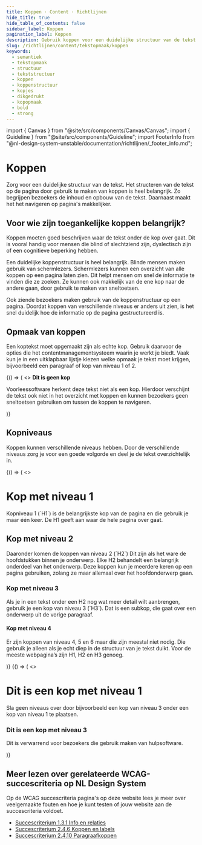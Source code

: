 ```yaml
---
title: Koppen · Content · Richtlijnen
hide_title: true
hide_table_of_contents: false
sidebar_label: Koppen
pagination_label: Koppen
description: Gebruik koppen voor een duidelijke structuur van de tekst op een pagina of scherm.
slug: /richtlijnen/content/tekstopmaak/koppen
keywords:
  - semantiek
  - tekstopmaak
  - structuur
  - tekststructuur
  - koppen
  - koppenstructuur
  - kopjes
  - dikgedrukt
  - kopopmaak
  - bold
  - strong
---
```


<!-- @license CC0-1.0 -->

import { Canvas } from "@site/src/components/Canvas/Canvas";
import { Guideline } from "@site/src/components/Guideline";
import FooterInfo from "@nl-design-system-unstable/documentation/richtlijnen/\_footer_info.md";

# Koppen

Zorg voor een duidelijke structuur van de tekst. Het structeren van de tekst op de pagina door gebruik te maken van koppen is heel belangrijk. Zo begrijpen bezoekers de inhoud en opbouw van de tekst. Daarnaast maakt het het navigeren op pagina's makkelijker.

## Voor wie zijn toegankelijke koppen belangrijk?

Koppen moeten goed beschrijven waar de tekst onder de kop over gaat. Dit is vooral handig voor mensen die blind of slechtziend zijn, dyslectisch zijn of een cognitieve beperking hebben.

Een duidelijke koppenstructuur is heel belangrijk. Blinde mensen maken gebruik van schermlezers. Schermlezers kunnen een overzicht van alle koppen op een pagina laten zien. Dit helpt mensen om snel de informatie te vinden die ze zoeken. Ze kunnen ook makkelijk van de ene kop naar de andere gaan, door gebruik te maken van sneltoetsen.

Ook ziende bezoekers maken gebruik van de koppenstructuur op een pagina. Doordat koppen van verschillende niveaus er anders uit zien, is het snel duidelijk hoe de informatie op de pagina gestructureerd is.

## Opmaak van koppen

Een koptekst moet opgemaakt zijn als echte kop. Gebruik daarvoor de opties die het contentmanagementsysteem waarin je werkt je biedt. Vaak kun je in een uitklapbaar lijstje kiezen welke opmaak je tekst moet krijgen, bijvoorbeeld een paragraaf of kop van niveau 1 of 2.

<Guideline appearance="dont" title="Tekst dikgedrukt en groter maken en een andere kleur geven zodat het op een kop lijkt.">
  <Canvas language="html">
    {() => (
      <>
        <paragraph>
          <strong style={{ color: 'purple', fontSize: '200%' }}>
            Dit is geen kop
          </strong>
          <p>
            Voorleessoftware herkent deze tekst niet als een kop. Hierdoor verschijnt de tekst ook niet in het overzicht met koppen en kunnen bezoekers geen sneltoetsen gebruiken om tussen de koppen te navigeren.
          </p>
        </paragraph>
      </>
    )}
  </Canvas>
</Guideline>

## Kopniveaus

Koppen kunnen verschillende niveaus hebben. Door de verschillende niveaus zorg je voor een goede volgorde en deel je de tekst overzichtelijk in.

<Guideline appearance="do" title="Gebruik kopniveaus in de de goede volgorde.">
  <Canvas language="html">
    {() => (
      <>
        <paragraph>
          <h1>Kop met niveau 1</h1>
          <p>
            Kopniveau 1 (`H1`) is de belangrijkste kop van de pagina en die gebruik je maar één keer. De H1 geeft aan waar de hele pagina over gaat.
          </p>
          <h2>Kop met niveau 2</h2>
          <p>
            Daaronder komen de koppen van niveau 2 (`H2`) Dit zijn als het ware de hoofdstukken binnen je onderwerp. Elke H2 behandelt een belangrijk onderdeel van het onderwerp. Deze koppen kun je meerdere keren op een pagina gebruiken, zolang ze maar allemaal over het hoofdonderwerp gaan.
          </p>
          <h3>Kop met niveau 3</h3>
          <p>
            Als je in een tekst onder een H2 nog wat meer detail wilt aanbrengen, gebruik je een kop van niveau 3 (`H3`). Dat is een subkop, die gaat over een onderwerp uit de vorige paragraaf.
          </p>
          <h4>Kop met niveau 4</h4>
          <p>
            Er zijn koppen van niveau 4, 5 en 6 maar die zijn meestal niet nodig. Die gebruik je alleen als je echt diep in de structuur van je tekst duikt. Voor de meeste webpagina’s zijn H1, H2 en H3 genoeg.
          </p>
        </paragraph>
      </>
    )}
  </Canvas>
</Guideline>

<Guideline appearance="dont" title="Een kopniveau overslaan.">
  <Canvas language="html">
    {() => (
      <>
        <paragraph>
          <h1>Dit is een kop met niveau 1</h1>
          <p>
            Sla geen niveaus over door bijvoorbeeld een kop van niveau 3 onder een kop van niveau 1 te plaatsen. 
          </p>
          <h3>Dit is een kop met niveau 3</h3>
          <p>
            Dit is verwarrend voor bezoekers die gebruik maken van hulpsoftware.
          </p>
        </paragraph>
      </>
    )}
  </Canvas>
</Guideline>

## Meer lezen over gerelateerde WCAG-succescriteria op NL Design System

Op de WCAG succescriteria pagina's op deze website lees je meer over veelgemaakte fouten en hoe je kunt testen of jouw website aan de succescriteria voldoet.

- [Succescriterium 1.3.1 Info en relaties](https://nldesignsystem.nl/wcag/1.3.1)
- [Succescriterium 2.4.6 Koppen en labels](https://nldesignsystem.nl/wcag/2.4.6)
- [Succescriterium 2.4.10 Paragraafkoppen](https://nldesignsystem.nl/wcag/2.4.10)

<FooterInfo />
